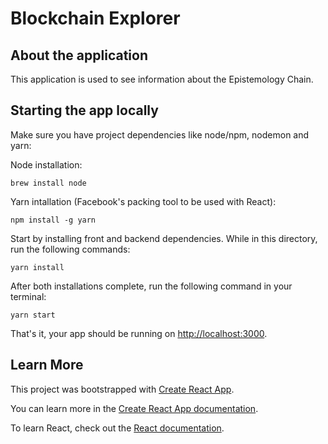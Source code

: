 # Blockchain Explorer

## About the application

This application is used to see information about the Epistemology Chain.

## Starting the app locally

Make sure you have project dependencies like node/npm, nodemon and yarn:

Node installation:
```
brew install node
```

Yarn intallation (Facebook's packing tool to be used with React):
```
npm install -g yarn
```

Start by installing front and backend dependencies. While in this directory, run the following commands:

```
yarn install
```

After both installations complete, run the following command in your terminal:

```
yarn start
```

That's it, your app should be running on <http://localhost:3000>.

## Learn More

This project was bootstrapped with [Create React App](https://github.com/facebook/create-react-app).

You can learn more in the [Create React App documentation](https://facebook.github.io/create-react-app/docs/getting-started).

To learn React, check out the [React documentation](https://reactjs.org/).

